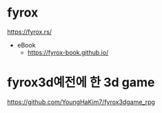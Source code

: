 # fyrox

https://fyrox.rs/

- eBook
  - https://fyrox-book.github.io/

# fyrox3d예전에 한 3d game

https://github.com/YoungHaKim7/fyrox3dgame_rpg